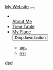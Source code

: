 <!DOCTYPE html>
<html>
  <head>
    <meta charset="UTF-8">
    <meta name="viewport" content="width=device-width, initial-scale=1">
    <title> Talk about me </title>
    <link href="https://cdn.jsdelivr.net/npm/bootstrap@5.3.3/dist/css/bootstrap.min.css" rel="stylesheet"
      integrity="sha384-QWTKZyjpPEjISv5WaRU9OFeRpok6YctnYmDr5pNlyT2bRjXh0JMhjY6hW+ALEwIH" crossorigin="anonymous">
  </head>

  <body>
    <div class="container mt-3">
        <!-- Navigation Bar -->
        <nav class="navbar navbar-expand-lg navbar-light bg-light">
          <a class="navbar-brand" href="#">My Website</a>
          <button class="navbar-toggler" type="button" data-bs-toggle="collapse" data-bs-target="#navbarNav"
                  aria-controls="navbarNav" aria-expanded="false" aria-label="Toggle navigation">
            <span class="navbar-toggler-icon"></span>
          </button>
          <div class="collapse navbar-collapse" id="navbarNav">
            <ul class="navbar-nav">
              <li class="nav-item">
                </li>
               <a class="nav-link active" href="info.html">About Me</a>
              </li>
              <li class="nav-item">
                <a class="nav-link" href="time table.html">Time Table</a>
              </li>
              <li class="nav-item">
                <a class="nav-link" href="myplace.html">My Place</a>
             <div class="dropdown">
                <button class="btn btn-primary dropdown-toggle" type="button" id="dropdownMenuButton" data-bs-toggle="dropdown" aria-expanded="false">
                  Dropdown button
                </button> 
                <ul class="dropdown-menu" aria-labelledby="dropdownMenuButton">
                  <li><a class="dropdown-item" href="#">หยุน</a></li>
                  <li><a class="dropdown-item" href="#">ตวง</a></li>
                </ul>
              </div>
            </ul>
          </div>
        </nav>
      </div>
  </body>
</html>

dsd
